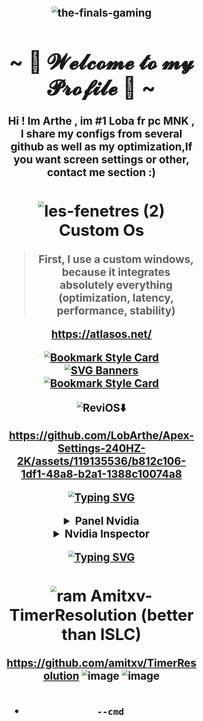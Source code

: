  <center>
<h1 align="center">


![the-finals-gaming](https://github.com/LobArthe/The-Finals-optimization/assets/119135536/dce8b27d-1c65-4580-b90b-19cf94d57eba)

<body>


<body>
  <center>
<h1 align="center">~ 💖 𝓦𝓮𝓵𝓬𝓸𝓶𝓮 𝓽𝓸 𝓶𝔂 𝓟𝓻𝓸𝓯𝓲𝓵𝓮 💖 ~</h1>
<div align="center">Hi ! Im Arthe , im #1 Loba fr pc MNK , I share my configs from several github as well as my optimization,If you want screen settings or other, contact me section :)



## ![les-fenetres (2)](https://user-images.githubusercontent.com/119135536/224665433-e0706b00-7eb3-434f-a2ed-64aa25680cfe.png)  Custom Os


> First, I use a custom windows, because it integrates absolutely everything (optimization, latency, performance, stability)
         
 https://atlasos.net/

[![Bookmark Style Card](https://svg.bookmark.style/api?url=https://github.com/atlas-os/atlas&mode=light&style=horizontal)](https://github.com/atlas-os/atlas)
[![SVG Banners](https://svg-banners.vercel.app/api?type=luminance&text1=OR%20💖&width=720&height=100)](https://github.com/Akshay090/svg-banners)
[![Bookmark Style Card](https://svg.bookmark.style/api?url=https://www.revi.cc/&mode=light&style=horizontal)](https://www.revi.cc/)
   
   ![ReviOS](https://img.shields.io/badge/Settings-Revision%20Tools-blue?style=flat-square):arrow_down:
 

https://github.com/LobArthe/Apex-Settings-240HZ-2K/assets/119135536/b812c106-1df1-48a8-b2a1-1388c10074a8




<a href="https://git.io/typing-svg"><img src="https://readme-typing-svg.demolab.com?font=Fira+Code&size=36&duration=1000&pause=5000&color=00D72B&center=true&multiline=true&random=false&width=435&lines=NVIDIA" alt="Typing SVG" /></a>
   <details>
   <summary>Panel Nvidia</summary>

   >
   > ![image](https://github.com/LobArthe/The-Finals-optimization/assets/119135536/d2191400-3508-4f5a-9c7d-e34524532482) 
   > |![image](https://github.com/LobArthe/The-Finals-optimization/assets/119135536/349e57a9-f69a-4f9e-a5b4-7ad001c7eba1)
   > |![image](https://github.com/LobArthe/The-Finals-optimization/assets/119135536/4ac3ae5b-a0c4-4a69-8b78-2886426d269f)
   >
   > 
   > 

   </details>

<details>
   <summary>Nvidia Inspector</summary>

   >
   > Download and extract on your desktop (télécharger et extraire sur votre bureau) 
[Nvidia Inspector](https://github.com/Orbmu2k/nvidiaProfileInspector) 

   First, download and (extract) [Base Profile.zip](https://github.com/LobArthe/The-Finals-optimization/files/13927826/Base.Profile.zip) and [The Finals.zip](https://github.com/LobArthe/The-Finals-optimization/files/13927827/The.Finals.zip)

  Put only PROFILE BASE PROFILE IN PROFILE BASE! click 'Apply changes' ![image](https://github.com/LobArthe/The-Finals-optimization/assets/119135536/966099d6-1628-4b83-b880-982eb629629c)


   Put only PROFILE THE FINALS IN PROFILE THE FINALS! click 'Apply changes'![image](https://github.com/LobArthe/The-Finals-optimization/assets/119135536/2ed30841-7fbc-40c2-b2b9-fe8a3f66647f)

   🚩To see if all is well, look a little further down, you'll see this (in bold), don't get the wrong profile!🚩
   > 
   Thanks you ! if you have problem , use 'contact me' section (A video is coming soon if you don't understand!)
</details>


<a href="https://git.io/typing-svg"><img src="https://readme-typing-svg.demolab.com?font=Open+sans&size=36&duration=1000&pause=5000&color=FF0000&center=true&multiline=true&random=false&width=435&lines=The+Finals" alt="Typing SVG" /></a>

## ![ram](https://user-images.githubusercontent.com/119135536/224673270-ce31eab4-a47b-4e73-9e38-76b98ac256ae.png) Amitxv-TimerResolution (better than ISLC)
   

https://github.com/amitxv/TimerResolution
 ![image](https://github.com/LobArthe/Apex-Settings-240HZ-2K/assets/119135536/41296ba4-e63f-47be-8b83-80a2bd36ecc7)
![image](https://github.com/LobArthe/Apex-Settings-240HZ-2K/assets/119135536/d960c87b-0815-48c9-84ba-bf8a0d08d977)
## 




- `--cmd`
